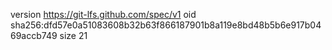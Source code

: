 version https://git-lfs.github.com/spec/v1
oid sha256:dfd57e0a51083608b32b63f866187901b8a119e8bd48b5b6e917b0469accb749
size 21
